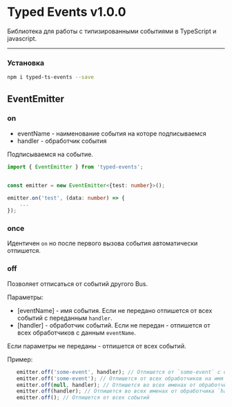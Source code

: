 # Typed Events v1.0.0     

Библиотека для работы с типизированными событиями в TypeScript и javascript.

---

### Установка

```bash
npm i typed-ts-events --save
```

## EventEmitter

### on

+ eventName - наименование события на которе подписываемся
+ handler - обработчик события

Подписываемся на событие. 

```typescript
import { EventEmitter } from 'typed-events';


const emitter = new EventEmitter<{test: number}>();

emitter.on('test', (data: number) => {
    ...
});

```

### once

Идентичен `on` но после первого вызова события автоматически отпишется.

### off
Позволяет отписаться от событий другого Bus.

Параметры:
+ [eventName] - имя события. Если не передано отпишется от всех событий с переданным `handler`.  
+ [handler] - обработчик событий. Если не передан - отпишется от всех обработчиков с данным `eventName`.

Если параметры не переданы - отпишется от всех событий.

Пример:
```typescript
   emitter.off('some-event', handler); // Отпишется от `some-event` с обработчиком `handler`
   emitter.off('some-event'); // Отпишется от всех обработчиков на имя `some-event`
   emitter.off(null, handler); // Отпишется во всех именах от обработчика `handler`
   emitter.off(handler); // Отпишется во всех именах от обработчика `handler`
   emitter.off(); // Отпишется от всех событий
```
